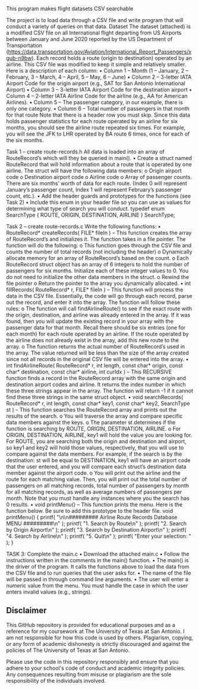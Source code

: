 This program makes flight datasets CSV searchable

The project is to load data through a CSV file and write program that will conduct a variety of queries on that data. Dataset The dataset (attached) is a modified CSV file on all International flight departing from US Airports between January and June 2020 reported by the US Department of Transportation (https://data.transportation.gov/Aviation/International_Report_Passengers/xgub-n9bw). Each record holds a route (origin to destination) operated by an airline. This CSV file was modified to keep it simple and relatively smaller. Here is a description of each column: • Column 1 – Month (1 – January, 2 – February, 3 – March, 4 – April, 5 – May, 6 – June) • Column 2 – 3-letter IATA Airport Code for the origin airport (e.g., SAT for San Antonio International Airport) • Column 3 – 3-letter IATA Airport Code for the destination airport • Column 4 – 2-letter IATA Airline Code for the airline (e.g., AA for American Airlines). • Column 5 – The passenger category, in our example, there is only one category. • Column 6 – Total number of passengers in that month for that route Note that there is a header row you must skip. Since this data holds passenger statistics for each route operated by an airline for six months, you should see the airline route repeated six times. For example, you will see the JFK to LHR operated by BA route 6 times, once for each of the six months.

Task 1 – create route-records.h All data is loaded into an array of RouteRecord’s which will they be queried in main(). • Create a struct named RouteRecord that will hold information about a route that is operated by one airline. The struct will have the following data members: o Origin airport code o Destination airport code o Airline code o Array of passenger counts. There are six months’ worth of data for each route. (Index 0 will represent January’s passenger count, Index 1 will represent February’s passenger count, etc.). • Add the header guards and prototypes for the functions (see Task 2) • Include this enum in your header file so you can use as values for determining what type of search you will conduct. typedef enum SearchType { ROUTE, ORIGIN, DESTINATION, AIRLINE } SearchType;

Task 2 – create route-records.c Write the following functions: • RouteRecord* createRecords( FILE* fileIn ) – This function creates the array of RouteRecord’s and initializes it. The function takes in a file pointer. The function will do the following: o This function goes through the CSV file and counts the number of total records (not including the header) o Dynamically allocate memory for an array of RouteRecord’s based on the count. o Each RouteRecord struct object has an array of 6 integers to hold the number of passengers for six months. Initialize each of these integer values to 0. You do not need to initialize the other data members in the struct. o Rewind the file pointer o Return the pointer to the array you dynamically allocated. • int fillRecords( RouteRecord* r, FILE* fileIn ) – This function will process the data in the CSV file. Essentially, the code will go through each record, parse out the record, and enter it into the array. The function will follow these rules: o The function will call findAirlineRoute() to see if the exact route with the origin, destination, and airline was already entered in the array. If it was found, then you will update the existing record in your array with the passenger data for that month. Recall there should be six entries (one for each month) for each route operated by an airline. If the route operated by the airline does not already exist in the array, add this new route to the array. o The function returns the actual number of RouteRecord’s used in the array. The value returned will be less than the size of the array created since not all records in the original CSV file will be entered into the array. • int findAirlineRoute( RouteRecord* r, int length, const char* origin, const char* destination, const char* airline, int curIdx ) – This RECURSIVE function finds a record in the RouteRecord array with the same origin and destination airport codes and airline. It returns the index number in which these three strings appear in the array. The function will return -1 if it cannot find these three strings in the same struct object. • void searchRecords( RouteRecord* r, int length, const char* key1, const char* key2, SearchType st ) – This function searches the RouteRecord array and prints out the results of the search. o You will traverse the array and compare specific data members against the keys. o The parameter st determines if the function is searching by ROUTE, ORIGIN, DESTINATION, AIRLINE. o For ORIGIN, DESTINATION, AIRLINE, key1 will hold the value you are looking for. For ROUTE, you are searching both the origin and destination and airport, so key1 and key2 will hold those values, respectively, that you will use to compare against the data members. For example, if the search is by the destination: st will be equal to DESTINATION, key1 will have an airport code that the user entered, and you will compare each struct’s destination data member against the airport code. o You will print out the airline and the route for each matching value. Then, you will print out the total number of passengers on all matching records, total number of passengers by month for all matching records, as well as average numbers of passengers per month. Note that you must handle any instances where you the search has 0 results. • void printMenu() – This function prints the menu. Here is the function below. Be sure to add this prototype to the header file. void printMenu() { printf( "\n\n######### Airline Route Records Database MENU #########\n" ); printf( "1. Search by Route\n" ); printf( "2. Search by Origin Airport\n" ); printf( "3. Search by Destination Airport\n" ); printf( "4. Search by Airline\n" ); printf( "5. Quit\n" ); printf( "Enter your selection: " ); }

TASK 3: Complete the main.c • Download the attached main.c • Follow the instructions written in the comments in the main() function. • The main() is the driver of the program. It calls the functions above to load the data from the CSV file and to run queries that the user asks for. • The name of the file will be passed in through command line arguments. • The user will enter a numeric value from the menu. You must handle the case in which the user enters invalid values (e.g., strings).


## Disclaimer

This GitHub repository is provided for educational purposes and as a reference for my coursework at The University of Texas at San Antonio. I am not responsible for how this code is used by others. Plagiarism, copying, or any form of academic dishonesty is strictly discouraged and against the policies of The University of Texas at San Antonio. 

Please use the code in this repository responsibly and ensure that you adhere to your school's code of conduct and academic integrity policies. Any consequences resulting from misuse or plagiarism are the sole responsibility of the individuals involved.
